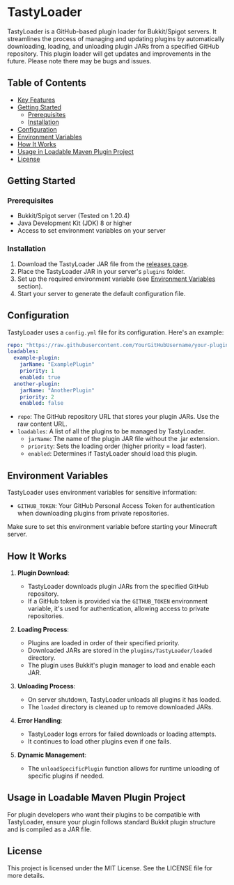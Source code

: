 # TastyLoader

TastyLoader is a GitHub-based plugin loader for Bukkit/Spigot servers. It streamlines the process of managing and updating plugins by automatically downloading, loading, and unloading plugin JARs from a specified GitHub repository. This plugin loader will get updates and improvements in the future. Please note there may be bugs and issues.

## Table of Contents
- [Key Features](#key-features)
- [Getting Started](#getting-started)
  - [Prerequisites](#prerequisites)
  - [Installation](#installation)
- [Configuration](#configuration)
- [Environment Variables](#environment-variables)
- [How It Works](#how-it-works)
- [Usage in Loadable Maven Plugin Project](#usage-in-loadable-maven-plugin-project)
- [License](#license)

## Getting Started

### Prerequisites

- Bukkit/Spigot server (Tested on 1.20.4)
- Java Development Kit (JDK) 8 or higher
- Access to set environment variables on your server

### Installation

1. Download the TastyLoader JAR file from the [releases page](https://github.com/vapournet/TastyLoader/releases).
2. Place the TastyLoader JAR in your server's `plugins` folder.
3. Set up the required environment variable (see [Environment Variables](#environment-variables) section).
4. Start your server to generate the default configuration file.

## Configuration

TastyLoader uses a `config.yml` file for its configuration. Here's an example:

```yaml
repo: "https://raw.githubusercontent.com/YourGitHubUsername/your-plugin-repo/main"
loadables:
  example-plugin:
    jarName: "ExamplePlugin"
    priority: 1
    enabled: true
  another-plugin:
    jarName: "AnotherPlugin"
    priority: 2
    enabled: false
```

- `repo`: The GitHub repository URL that stores your plugin JARs. Use the raw content URL.
- `loadables`: A list of all the plugins to be managed by TastyLoader.
  - `jarName`: The name of the plugin JAR file without the .jar extension.
  - `priority`: Sets the loading order (higher priority = load faster).
  - `enabled`: Determines if TastyLoader should load this plugin.

## Environment Variables

TastyLoader uses environment variables for sensitive information:

- `GITHUB_TOKEN`: Your GitHub Personal Access Token for authentication when downloading plugins from private repositories.

Make sure to set this environment variable before starting your Minecraft server.

## How It Works

1. **Plugin Download**: 
   - TastyLoader downloads plugin JARs from the specified GitHub repository.
   - If a GitHub token is provided via the `GITHUB_TOKEN` environment variable, it's used for authentication, allowing access to private repositories.

2. **Loading Process**: 
   - Plugins are loaded in order of their specified priority.
   - Downloaded JARs are stored in the `plugins/TastyLoader/loaded` directory.
   - The plugin uses Bukkit's plugin manager to load and enable each JAR.

3. **Unloading Process**: 
   - On server shutdown, TastyLoader unloads all plugins it has loaded.
   - The `loaded` directory is cleaned up to remove downloaded JARs.

4. **Error Handling**: 
   - TastyLoader logs errors for failed downloads or loading attempts.
   - It continues to load other plugins even if one fails.

5. **Dynamic Management**: 
   - The `unloadSpecificPlugin` function allows for runtime unloading of specific plugins if needed.

## Usage in Loadable Maven Plugin Project

For plugin developers who want their plugins to be compatible with TastyLoader, ensure your plugin follows standard Bukkit plugin structure and is compiled as a JAR file.

## License

This project is licensed under the MIT License. See the LICENSE file for more details.